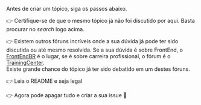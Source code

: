 Antes de criar um tópico, siga os passos abaixo.  

👉 Certifique-se de que o mesmo tópico já não foi discutido por aqui. Basta procurar no *search* logo acima.  

👉 Existem outros fóruns incríveis onde a sua dúvida já pode ter sido discutida ou até mesmo resolvida.
Se a sua dúvida é sobre FrontEnd, o [FrontEndBR](https://github.com/frontendbr/forum/issues) é o lugar, se é sobre carreira profissional, o fórum é o [TrainingCenter](https://github.com/training-center/forum).  
Existe grande chance do tópico já ter sido debatido em um destes fóruns.  

👉 Leia o README e seja legal

👉 Agora pode apagar tudo e criar a sua issue 🙂
